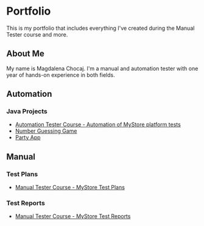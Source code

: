 # Portfolio
This is my portfolio that includes everything I've created during the Manual Tester course and more.

## About Me
My name is Magdalena Chocaj. I'm a manual and automation tester with one year of hands-on experience in both fields. 

## Automation 
### Java Projects
- [Automation Tester Course - Automation of MyStore platform tests](https://github.com/MagdaChocaj/MyStore_Automation.git) 
- [Number Guessing Game]()
- [Party App]()

## Manual
### Test Plans
- [Manual Tester Course - MyStore Test Plans](https://github.com/MagdaChocaj/Portfolio/tree/main/Manual/Test%20Plan)

### Test Reports 
- [Manual Tester Course - MyStore Test Reports]()

